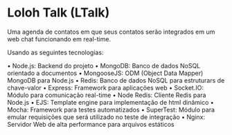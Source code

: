 # Loloh Talk (LTalk)

Uma agenda de contatos em que seus contatos serão integrados em um web chat funcionando em real-time.

Usando as seguintes tecnologias:

• Node.js: Backend do projeto
• MongoDB: Banco de dados NoSQL orientado a documentos
• MongooseJS: ODM (Object Data Mapper) MongoDB para Node.js
• Redis: Banco de dados NoSQL para estruturars de chave-valor
• Express: Framework para aplicações web
• Socket.IO: Módulo para comunicação real-time
• Node Redis: Cliente Redis para Node.js
• EJS: Template engine para implementação de html dinâmico
• Mocha: Framework para testes automatizados
• SuperTest: Módulo para emular requisições que será utilizado no teste de integração
• Nginx: Servidor Web de alta performance para arquivos estáticos
